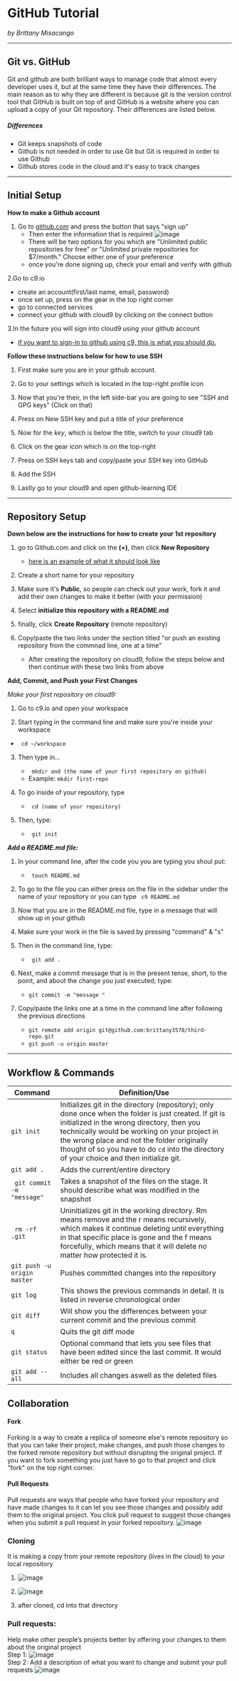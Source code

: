 # GitHub Tutorial

_by Brittany Misacango_

---
## Git vs. GitHub
Git and github are both brilliant ways to manage code that almost every developer uses it, but at the same time they have their differences. The main reason as to why they are different is because git is the version control tool that GitHub is built on top of 
and GitHub is a website where you can upload a copy of your Git repository. Their differences are listed below.

##### Differences  
* Git keeps snapshots of code
* Github is not needed in order to use Git but Git is required in order to use Github
* Github stores code in the cloud and it's easy to track changes 



---
## Initial Setup

**How to make a Github account**

1. Go to [github.com](github.com) and press the button that says "sign up"
   * Then enter the information that is required
     ![image](https://snag.gy/DKamFX.jpg)
   * There will be two options for you which are "Unlimited public repositories for free" or "Unlimited private repositories for $7/month." Choose either one of your preference
   * once you're done signing up, check your email and verify with github
  
2.Go to c9.io
   * create an account(first/last name, email, password)
   * once set up, press on the gear in the top right corner
   * go to connected services
   * connect your github with cloud9 by clicking on the connect button
  
3.In the future you will sign into cloud9 using your github account
   * [if you want to sign-in to github using c9, this is what you should do.](https://raw.githubusercontent.com/OperationSpark/using-c9/master/img/c9-signin-github.png)  

**Follow these instructions below for how to use SSH**

1. First make sure you are in your github account.

2. Go to your settings which is located in the top-right profile icon 
3. Now that you're their, in the left side-bar you are going to see "SSH and GPG keys" (Click on that)
4. Press on New SSH key and put a title of your preference
5. Now for the _key_, which is below the title, switch to your cloud9 tab
6. Click on the gear icon which is on the top-right 
7. Press on SSH keys tab and copy/paste your SSH key into GitHub
8. Add the SSH
9. Lastly go to your cloud9 and open github-learning IDE


---
## Repository Setup

__**Down below are the instructions for how to create your 1st repository**__

1. go to Github.com and click on the **(+)**, then click **New Repository**
    * [here is an example of what it should look like](https://github-images.s3.amazonaws.com/enterprise/11.10.340/user/assets/images/help/repository/repo-create.png)

2. Create a short name for your repository

3. Make sure it's **Public**, so people can check out your work, fork it and add their own changes to make it better (with your permission)

4. Select **initialize this repository with a README.md**

5. finally, click **Create Repository** (remote repository)

6. Copy/paste the two links under the section titled "or push an existing repository from the commnad line, one at a time"
    * After creating the repository on cloud9, follow the steps below and then continue with these two links from above

**Add, Commit, and Push your First Changes**

_Make your first repository on cloud9:_

1. Go to c9.io and open your workspace

2. Start typing in the command line and make sure you're inside your workspace
  * ``` cd ~/workspace```
 
3. Then type in...
    * ``` mkdir and (the name of your first repository on github)```
    * Example: ```mkdir first-repo```
    
4. To go inside of your repository, type 
    * ``` cd (name of your repository)```
    
5. Then, type:
    * ``` git init```
 
_**Add a README.md file:**_

1. In your command line, after the code you you are typing you shoul put:
    * ``` touch README.md```
    
2. To go to the file you can either press on the file in the sidebar under the name of your repository or you can type ``` c9 README.md```

3. Now that you are in the README.md file, type in a message that will show up in your github

4. Make sure your work in the file is saved by pressing "command" & "s"

5. Then in the command line, type:
    * ``` git add .```

6. Next, make a commit message that is in the present tense, short, to the point, and about the change you just executed; type:
    * ```git commit -m "message " ```

7. Copy/paste the links one at a time in the command line after following the previous directions
    * ```git remote add origin git@github.com:brittany3578/third-repo.git ```
    * ``` git push -u origin master ```
    
---
## Workflow & Commands
Command        | Definition/Use
---------------| -------------
```git init```|Initializes git in the directory (repository); only done once when the folder is just created. If git is initialized in the wrong directory, then you technically would be working on your project in the wrong place and not the folder originally thought of so you have to do ```cd``` into the directory of your choice and then initialize git.
```git add .```|Adds the current/entire directory
``` git commit -m "message"```|Takes a snapshot of the files on the stage. It should describe what was modified in the snapshot
``` rm -rf .git```|Uninitializes git in the working directory. Rm means remove and the r means recursively, which makes it continue deleting until everything in that specific place is gone and the f means forcefully, which means that it will delete no matter how protected it is.
```git push -u origin master```|Pushes committed changes into the repository
```git log```|This shows the previous commands in detail. It is listed in reverse chronological order
```git diff ```|Will show you the differences between your current commit and the previous commit
```q```|Quits the git diff mode
```git status```|Optional command that lets you see files that have been edited since the last commit. It would either be red or green
```git add --all```|Includes all changes aswell as the deleted files

## Collaboration
#### Fork
Forking is a way to create a replica of someone else's remote repository so that you can take their project, make changes, and push those changes to the forked remote repository but without disrupting the original project. If you want to fork something you just have to go to that project and click "fork" on the top right corner. 
#### Pull Requests
Pull requests are ways that people who have forked your repository and have made changes to it can let you see those changes and possibly add them to the original project.
You click pull request to suggest those changes when you submit a pull request in your forked repository.
![image](https://snag.gy/mFtbLW.jpg)
### Cloning
It is making a copy from your remote repository (lives in the cloud) to your local repository

1. ![image](https://snag.gy/Dq1E9j.jpg)

2. ![image](https://snag.gy/Bz3a0L.jpg)

3. after cloned, cd into that directory 

### Pull requests: 
Help make other people’s projects better by offering your changes to them about the original project  
Step 1: ![image](https://snag.gy/DYHlEg.jpg)  
Step 2: Add a description of what you want to change and submit your pull requests
![image](https://snag.gy/cDPvyM.jpg)
